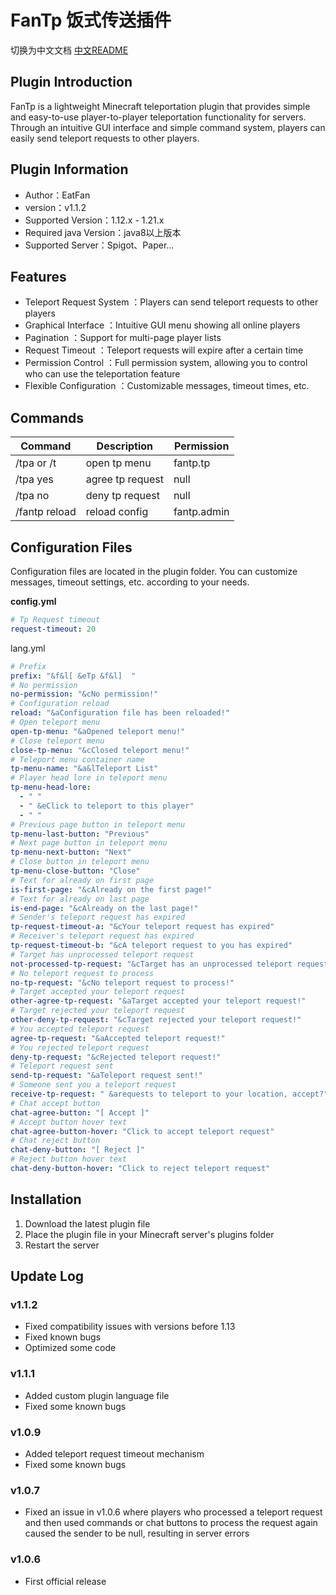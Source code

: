 # FanTp 饭式传送插件

切换为中文文档 [中文README](doc/README_CN.md)

## Plugin Introduction
FanTp is a lightweight Minecraft teleportation plugin that provides simple and easy-to-use player-to-player teleportation functionality for servers. Through an intuitive GUI interface and simple command system, players can easily send teleport requests to other players.

## Plugin Information
- Author：EatFan
- version：v1.1.2
- Supported Version：1.12.x - 1.21.x
- Required java Version：java8以上版本
- Supported Server：Spigot、Paper...

## Features
- Teleport Request System ：Players can send teleport requests to other players
- Graphical Interface ：Intuitive GUI menu showing all online players
- Pagination ：Support for multi-page player lists
- Request Timeout ：Teleport requests will expire after a certain time
- Permission Control ：Full permission system, allowing you to control who can use the teleportation feature
- Flexible Configuration ：Customizable messages, timeout times, etc.
## Commands
| Command       | Description     | Permission  |
|--------------|----------------|-------------|
| /tpa or /t    | open tp menu   | fantp.tp    |
| /tpa yes      | agree tp request    | null        |
| /tpa no       | deny tp request    | null        |
| /fantp reload | reload config    | fantp.admin |


## Configuration Files
Configuration files are located in the plugin folder. You can customize messages, timeout settings, etc. according to your needs.

**config.yml**
```yaml
# Tp Request timeout
request-timeout: 20
```

lang.yml
```yaml
# Prefix
prefix: "&f&l[ &eTp &f&l]  "
# No permission
no-permission: "&cNo permission!"
# Configuration reload
reload: "&aConfiguration file has been reloaded!"
# Open teleport menu
open-tp-menu: "&aOpened teleport menu!"
# Close teleport menu
close-tp-menu: "&cClosed teleport menu!"
# Teleport menu container name
tp-menu-name: "&a&lTeleport List"
# Player head lore in teleport menu
tp-menu-head-lore:
  - " "
  - " &eClick to teleport to this player"
  - " "
# Previous page button in teleport menu
tp-menu-last-button: "Previous"
# Next page button in teleport menu
tp-menu-next-button: "Next"
# Close button in teleport menu
tp-menu-close-button: "Close"
# Text for already on first page
is-first-page: "&cAlready on the first page!"
# Text for already on last page
is-end-page: "&cAlready on the last page!"
# Sender's teleport request has expired
tp-request-timeout-a: "&cYour teleport request has expired"
# Receiver's teleport request has expired
tp-request-timeout-b: "&cA teleport request to you has expired"
# Target has unprocessed teleport request
not-processed-tp-request: "&cTarget has an unprocessed teleport request! Cannot teleport!"
# No teleport request to process
no-tp-request: "&cNo teleport request to process!"
# Target accepted your teleport request
other-agree-tp-request: "&aTarget accepted your teleport request!"
# Target rejected your teleport request
other-deny-tp-request: "&cTarget rejected your teleport request!"
# You accepted teleport request
agree-tp-request: "&aAccepted teleport request!"
# You rejected teleport request
deny-tp-request: "&cRejected teleport request!"
# Teleport request sent
send-tp-request: "&aTeleport request sent!"
# Someone sent you a teleport request
receive-tp-request: " &arequests to teleport to your location, accept?"
# Chat accept button
chat-agree-button: "[ Accept ]"
# Accept button hover text
chat-agree-button-hover: "Click to accept teleport request"
# Chat reject button
chat-deny-button: "[ Reject ]"
# Reject button hover text
chat-deny-button-hover: "Click to reject teleport request"
```

## Installation
1. Download the latest plugin file
2. Place the plugin file in your Minecraft server's plugins folder
3. Restart the server

## Update Log

### v1.1.2
- Fixed compatibility issues with versions before 1.13
- Fixed known bugs
- Optimized some code

### v1.1.1
- Added custom plugin language file
- Fixed some known bugs

### v1.0.9
- Added teleport request timeout mechanism
- Fixed some known bugs

### v1.0.7
- Fixed an issue in v1.0.6 where players who processed a teleport request and then used commands or chat buttons to process the request again caused the sender to be null, resulting in server errors

### v1.0.6
- First official release
